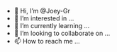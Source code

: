 - 👋 Hi, I’m @Joey-Gr
- 👀 I’m interested in ...
- 🌱 I’m currently learning ...
- 💞️ I’m looking to collaborate on ...
- 📫 How to reach me ...

<!---
Joey-Gr/Joey-Gr is a ✨ special ✨ repository because its `README.md` (this file) appears on your GitHub profile.
You can click the Preview link to take a look at your changes.
--->
